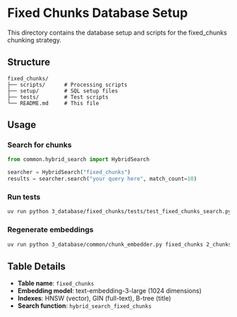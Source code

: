 # Fixed Chunks Database Setup

This directory contains the database setup and scripts for the fixed_chunks chunking strategy.

## Structure

```
fixed_chunks/
├── scripts/      # Processing scripts
├── setup/        # SQL setup files
├── tests/        # Test scripts
└── README.md     # This file
```

## Usage

### Search for chunks

```python
from common.hybrid_search import HybridSearch

searcher = HybridSearch("fixed_chunks")
results = searcher.search("your query here", match_count=10)
```

### Run tests

```bash
uv run python 3_database/fixed_chunks/tests/test_fixed_chunks_search.py
```

### Regenerate embeddings

```bash
uv run python 3_database/common/chunk_embedder.py fixed_chunks 2_chunks/fixed_chunks/chunks/all_chunks_combined.json
```

## Table Details

- **Table name**: `fixed_chunks`
- **Embedding model**: text-embedding-3-large (1024 dimensions)
- **Indexes**: HNSW (vector), GIN (full-text), B-tree (title)
- **Search function**: `hybrid_search_fixed_chunks`
